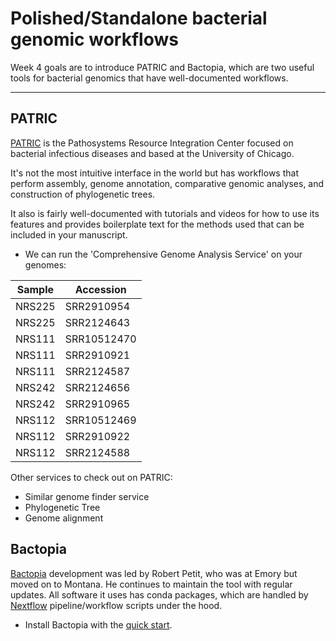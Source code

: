 # Polished/Standalone bacterial genomic workflows

Week 4 goals are to introduce PATRIC and Bactopia, which are two useful tools for bacterial genomics that have well-documented workflows.

---

## PATRIC

[PATRIC](https://patricbrc.org) is the Pathosystems Resource Integration Center focused on bacterial infectious diseases and based at the University of Chicago.

It's not the most intuitive interface in the world but has workflows that perform assembly, genome annotation, comparative genomic analyses, and construction of phylogenetic trees.

It also is fairly well-documented with tutorials and videos for how to use its features and provides boilerplate text for the methods used that can be included in your manuscript.

- We can run the 'Comprehensive Genome Analysis Service' on your genomes:

| Sample | Accession   |
| ------ | ---------   |
| NRS225 | SRR2910954  |
| NRS225 | SRR2124643  |
| NRS111 | SRR10512470 |
| NRS111 | SRR2910921  |
| NRS111 | SRR2124587  |
| NRS242 | SRR2124656  |
| NRS242 | SRR2910965  |
| NRS112 | SRR10512469 |
| NRS112 | SRR2910922  |
| NRS112 | SRR2124588  |

Other services to check out on PATRIC:
- Similar genome finder service
- Phylogenetic Tree
- Genome alignment

## Bactopia

[Bactopia](https://bactopia.github.io) development was led by Robert Petit, who was at Emory but moved on to Montana. He continues to maintain the tool with regular updates. All software it uses has conda packages, which are handled by [Nextflow](https://www.nextflow.io) pipeline/workflow scripts under the hood.

- Install Bactopia with the [quick start](https://bactopia.github.io/quick-start/).

